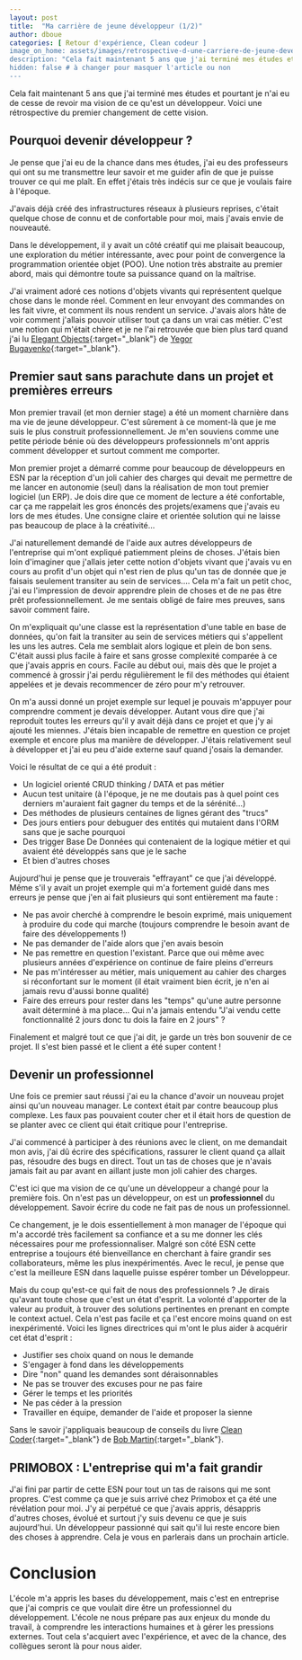 ```yaml
---
layout: post
title:  "Ma carrière de jeune développeur (1/2)"
author: dboue
categories: [ Retour d'expérience, Clean codeur ]
image_on_home: assets/images/retrospective-d-une-carriere-de-jeune-developpeur-1/developpeur-bureau.jpg
description: "Cela fait maintenant 5 ans que j'ai terminé mes études et pourtant je n'ai eu de cesse de revoir ma vision de ce qu'est un développeur. Voici une rétrospective du premier changement de cette vision."
hidden: false # à changer pour masquer l'article ou non
---
```


Cela fait maintenant 5 ans que j'ai terminé mes études et pourtant je n'ai eu de cesse de revoir ma vision de ce qu'est un développeur. Voici une rétrospective du premier changement de cette vision.

## Pourquoi devenir développeur ?
Je pense que j'ai eu de la chance dans mes études, j'ai eu des professeurs qui ont su me transmettre leur savoir et me guider afin de que je puisse trouver ce qui me plaît. En effet j'étais très indécis sur ce que je voulais faire à l'époque. 

 J'avais déjà créé des infrastructures réseaux à plusieurs reprises, c'était quelque chose de connu et de confortable pour moi, mais j'avais envie de nouveauté.

Dans le développement, il y avait un côté créatif qui me plaisait beaucoup, une exploration du métier intéressante, avec pour point de convergence la programmation orientée objet (POO). Une notion très abstraite au premier abord, mais qui démontre toute sa puissance quand on la maîtrise.

J'ai vraiment adoré ces notions d'objets vivants qui représentent quelque chose dans le monde réel. Comment en leur envoyant des commandes on les fait vivre, et comment ils nous rendent un service. J'avais alors hâte de voir comment j'allais pouvoir utiliser tout ça dans un vrai cas métier. C'est une notion qui m'était chère et je ne l'ai retrouvée que bien plus tard quand j'ai lu [Elegant Objects](https://www.elegantobjects.org/){:target="_blank"} de [Yegor Bugayenko](https://www.yegor256.com/){:target="_blank"}.

## Premier saut sans parachute dans un projet et premières erreurs

Mon premier travail (et mon dernier stage) a été un moment charnière dans ma vie de jeune développeur. C'est sûrement à ce moment-là que je me suis le plus construit professionnellement. Je m'en souviens comme une petite période bénie où des développeurs professionnels m'ont appris comment développer et surtout comment me comporter.

Mon premier projet a démarré comme pour beaucoup de développeurs en ESN par la réception d'un joli cahier des charges qui devait me permettre de me lancer en autonomie (seul) dans la réalisation de mon tout premier logiciel (un ERP).
Je dois dire que ce moment de lecture a été confortable, car ça me rappelait les gros énoncés des projets/examens que j'avais eu lors de mes études. Une consigne claire et orientée solution qui ne laisse pas beaucoup de place à la créativité...

J'ai naturellement demandé de l'aide aux autres développeurs de l'entreprise qui m'ont expliqué patiemment pleins de choses. 
J'étais bien loin d'imaginer que j'allais jeter cette notion d'objets vivant que j'avais vu en cours au profit d'un objet qui n'est rien de plus qu'un tas de donnée que je faisais seulement transiter au sein de services....
Cela m'a fait un petit choc, j'ai eu l'impression de devoir apprendre plein de choses et de ne pas être prêt professionnellement. Je me sentais obligé de faire mes preuves, sans savoir comment faire.

On m'expliquait qu'une classe est la représentation d'une table en base de données, qu'on fait la transiter au sein de services métiers qui s'appellent les uns les autres. Cela me semblait alors logique et plein de bon sens. C'était aussi plus facile à faire et sans grosse complexité comparée à ce que j'avais appris en cours.
Facile au début oui, mais dès que le projet a commencé à grossir j'ai perdu régulièrement le fil des méthodes qui étaient appelées et je devais recommencer de zéro pour m'y retrouver.

On m'a aussi donné un projet exemple sur lequel je pouvais m'appuyer pour comprendre comment je devais développer.
Autant vous dire que j'ai reproduit toutes les erreurs qu'il y avait déjà dans ce projet et que j'y ai ajouté les miennes.
J'étais bien incapable de remettre en question ce projet exemple et encore plus ma manière de développer. J'étais relativement seul à développer et j'ai eu peu d'aide externe sauf quand j'osais la demander.

Voici le résultat de ce qui a été produit :
* Un logiciel orienté CRUD thinking / DATA et pas métier 
* Aucun test unitaire (à l'époque, je ne me doutais pas à quel point ces derniers m'auraient fait gagner du temps et de la sérénité...)
* Des méthodes de plusieurs centaines de lignes gérant des "trucs"
* Des jours entiers pour debuguer des entités qui mutaient dans l'ORM sans que je sache pourquoi
* Des trigger Base De Données qui contenaient de la logique métier et qui avaient été développés sans que je le sache
* Et bien d'autres choses

Aujourd'hui je pense que je trouverais "effrayant" ce que j'ai développé. Même s'il y avait un projet exemple qui m'a fortement guidé dans mes erreurs je pense que j'en ai fait plusieurs qui sont entièrement ma faute :
* Ne pas avoir cherché à comprendre le besoin exprimé, mais uniquement à produire du code qui marche (toujours comprendre le besoin avant de faire des développements !)
* Ne pas demander de l'aide alors que j'en avais besoin
* Ne pas remettre en question l'existant. Parce que oui même avec plusieurs années d'expérience on continue de faire pleins d'erreurs
* Ne pas m'intéresser au métier, mais uniquement au cahier des charges si réconfortant sur le moment (il était vraiment bien écrit, je n'en ai jamais revu d'aussi bonne qualité)
* Faire des erreurs pour rester dans les "temps" qu'une autre personne avait déterminé à ma place... Qui n'a jamais entendu "J'ai vendu cette fonctionnalité 2 jours donc tu dois la faire en 2 jours" ?

Finalement et malgré tout ce que j'ai dit, je garde un très bon souvenir de ce projet. Il s'est bien passé et le client a été super content ! 

## Devenir un professionnel

Une fois ce premier saut réussi j'ai eu la chance d'avoir un nouveau projet ainsi qu'un nouveau manager. Le context était par contre beaucoup plus complexe. Les faux pas pouvaient couter cher et il était hors de question de se planter avec ce client qui était critique pour l'entreprise. 

J'ai commencé à participer à des réunions avec le client, on me demandait mon avis, j'ai dû écrire des spécifications, rassurer le client quand ça allait pas, résoudre des bugs en direct. Tout un tas de choses que je n'avais jamais fait au par avant en aillant juste mon joli cahier des charges.

C'est ici que ma vision de ce qu'une un développeur a changé pour la première fois. On n'est pas un développeur, on est un **professionnel** du développement. Savoir écrire du code ne fait pas de nous un professionnel.

Ce changement, je le dois essentiellement à mon manager de l'époque qui m'a accordé très facilement sa confiance et a su me donner les clés nécessaires pour me professionnaliser. Malgré son côté ESN cette entreprise a toujours été bienveillance en cherchant à faire grandir ses collaborateurs, même les plus inexpérimentés. Avec le recul, je pense que c'est la meilleure ESN dans laquelle puisse espérer tomber un Développeur.

Mais du coup qu'est-ce qui fait de nous des professionnels ? Je dirais qu'avant toute chose que c'est un état d'esprit. La volonté d'apporter de la valeur au produit, à trouver des solutions pertinentes en prenant en compte le context actuel. Cela n'est pas facile et ça l'est encore moins quand on est inexpérimenté. Voici les lignes directrices qui m'ont le plus aider à acquérir cet état d'esprit :
* Justifier ses choix quand on nous le demande
* S'engager à fond dans les développements
* Dire "non" quand les demandes sont déraisonnables
* Ne pas se trouver des excuses pour ne pas faire
* Gérer le temps et les priorités
* Ne pas céder à la pression
* Travailler en équipe, demander de l'aide et proposer la sienne

Sans le savoir j'appliquais beaucoup de conseils du livre [Clean Coder](https://www.oreilly.com/library/view/the-clean-coder/9780132542913/){:target="_blank"} de [Bob Martin](http://cleancoder.com/products){:target="_blank"}.

## PRIMOBOX : L'entreprise qui m'a fait grandir

J'ai fini par partir de cette ESN pour tout un tas de raisons qui me sont propres. C'est comme ça que je suis arrivé chez Primobox et ça été une révélation pour moi. J'y ai perpétué ce que j'avais appris, désappris d'autres choses, évolué et surtout j'y suis devenu ce que je suis aujourd'hui. Un développeur passionné qui sait qu'il lui reste encore bien des choses à apprendre. Cela je vous en parlerais dans un prochain article.

# Conclusion
L'école m'a appris les bases du développement, mais c'est en entreprise que j'ai compris ce que voulait dire être un professionnel du développement. L'école ne nous prépare pas aux enjeux du monde du travail, à comprendre les interactions humaines et à gérer les pressions externes. Tout cela s'acquiert avec l'expérience, et avec de la chance, des collègues seront là pour nous aider.
